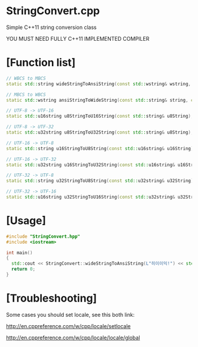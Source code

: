 StringConvert.cpp
=================

Simple C++11 string conversion class

YOU MUST NEED FULLY C++11 IMPLEMENTED COMPILER

[Function list]
=================

```c++
// WBCS to MBCS
static std::string wideStringToAnsiString(const std::wstring& wstring, const std::locale& locale = std::locale{""});

// MBCS to WBCS
static std::wstring ansiStringToWideString(const std::string& string, const std::locale& locale = std::locale{""});

// UTF-8 -> UTF-16
static std::u16string u8StringToU16String(const std::string& u8String);

// UTF-8 -> UTF-32
static std::u32string u8StringToU32String(const std::string& u8String);

// UTF-16 -> UTF-8
static std::string u16StringToU8String(const std::u16string& u16String);

// UTF-16 -> UTF-32
static std::u32string u16StringToU32String(const std::u16string& u16String);

// UTF-32 -> UTF-8
static std::string u32StringToU8String(const std::u32string& u32String);

// UTF-32 -> UTF-16
static std::u16string u32StringToU16String(const std::u32string& u32String);
```

[Usage]
=================
```c++
#include "StringConvert.hpp"
#include <iostream>

int main()
{
  std::cout << StringConvert::wideStringToAnsiString(L"히이이익!") << std::endl;
  return 0;
}
```


[Troubleshooting]
=================
Some cases you should set locale, see this both link:

http://en.cppreference.com/w/cpp/locale/setlocale

http://en.cppreference.com/w/cpp/locale/locale/global
